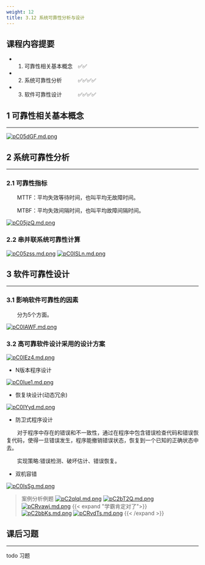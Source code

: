 ```yaml
---
weight: 12
title: 3.12 系统可靠性分析与设计
---
```

## 课程内容提要

- 1. 可靠性相关基本概念&emsp;✅✅
- 2. 系统可靠性分析&emsp;&emsp;&emsp;✅✅✅✅
- 3. 软件可靠性设计&emsp;&emsp;&emsp;✅✅✅✅

## 1 可靠性相关基本概念

---

[![pC05dGF.md.png](https://s1.ax1x.com/2023/06/30/pC05dGF.md.png)](https://imgse.com/i/pC05dGF)

## 2 系统可靠性分析

---

### 2.1 可靠性指标

&emsp;&emsp;MTTF：平均失效等待时间，也叫平均无故障时间。

&emsp;&emsp;MTBF：平均失效间隔时间，也叫平均故障间隔时间。

[![pC05jzQ.md.png](https://s1.ax1x.com/2023/06/30/pC05jzQ.md.png)](https://imgse.com/i/pC05jzQ)

### 2.2 串并联系统可靠性计算

[![pC05zss.md.png](https://s1.ax1x.com/2023/06/30/pC05zss.md.png)](https://imgse.com/i/pC05zss)
[![pC0ISLn.md.png](https://s1.ax1x.com/2023/06/30/pC0ISLn.md.png)](https://imgse.com/i/pC0ISLn)

## 3 软件可靠性设计

---

### 3.1 影响软件可靠性的因素

&emsp;&emsp;分为5个方面。

[![pC0IAWF.md.png](https://s1.ax1x.com/2023/06/30/pC0IAWF.md.png)](https://imgse.com/i/pC0IAWF)

### 3.2 高可靠软件设计采用的设计方案

[![pC0IEz4.md.png](https://s1.ax1x.com/2023/06/30/pC0IEz4.md.png)](https://imgse.com/i/pC0IEz4)

- N版本程序设计

[![pC0Iue1.md.png](https://s1.ax1x.com/2023/06/30/pC0Iue1.md.png)](https://imgse.com/i/pC0Iue1)

- 恢复块设计(动态冗余)

[![pC0IYyd.md.png](https://s1.ax1x.com/2023/06/30/pC0IYyd.md.png)](https://imgse.com/i/pC0IYyd)

- 防卫式程序设计

&emsp;&emsp;对于程序中存在的错误和不一致性，通过在程序中包含错误检查代码和错误恢复代码，使得一旦错误发生，程序能撤销错误状态，恢复到一个已知的正确状态中去。

&emsp;&emsp;实现策略:错误检测、破坏估计、错误恢复。

- 双机容错

[![pC0IsSg.md.png](https://s1.ax1x.com/2023/06/30/pC0IsSg.md.png)](https://imgse.com/i/pC0IsSg)

>案例分析例题
[![pC2qlqI.md.png](https://s1.ax1x.com/2023/07/10/pC2qlqI.md.png)](https://imgse.com/i/pC2qlqI)
[![pC2bT2Q.md.png](https://s1.ax1x.com/2023/07/10/pC2bT2Q.md.png)](https://imgse.com/i/pC2bT2Q)
[![pCRvawj.md.png](https://s1.ax1x.com/2023/07/11/pCRvawj.md.png)](https://imgse.com/i/pCRvawj)
{{< expand "学霸肯定对了">}}
[![pC2bbKs.md.png](https://s1.ax1x.com/2023/07/10/pC2bbKs.md.png)](https://imgse.com/i/pC2bbKs)
[![pCRvdTs.md.png](https://s1.ax1x.com/2023/07/11/pCRvdTs.md.png)](https://imgse.com/i/pCRvdTs)
{{< /expand >}}

## 课后习题

---

todo 习题